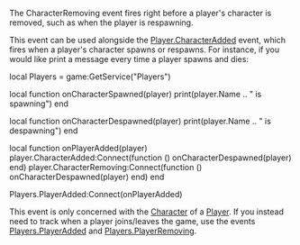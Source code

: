 The CharacterRemoving event fires right before a player's character is removed, such as when the player is respawning.

This event can be used alongside the [Player.CharacterAdded](https://developer.roblox.com/en-us/api-reference/event/Player/CharacterAdded) event, which fires when a player's character spawns or respawns. For instance, if you would like print a message every time a player spawns and dies:

local Players = game:GetService("Players")

local function onCharacterSpawned(player)
	print(player.Name .. " is spawning")
end

local function onCharacterDespawned(player)
	print(player.Name .. " is despawning")
end

local function onPlayerAdded(player)
	player.CharacterAdded:Connect(function ()
		onCharacterDespawned(player)
	end)
	player.CharacterRemoving:Connect(function ()
		onCharacterDespawned(player)
	end)
end

Players.PlayerAdded:Connect(onPlayerAdded)

This event is only concerned with the [Character](https://developer.roblox.com/en-us/api-reference/property/Player/Character) of a [Player](https://developer.roblox.com/en-us/api-reference/class/Player). If you instead need to track when a player joins/leaves the game, use the events [Players.PlayerAdded](https://developer.roblox.com/en-us/api-reference/event/Players/PlayerAdded) and [Players.PlayerRemoving](https://developer.roblox.com/en-us/api-reference/event/Players/PlayerRemoving).